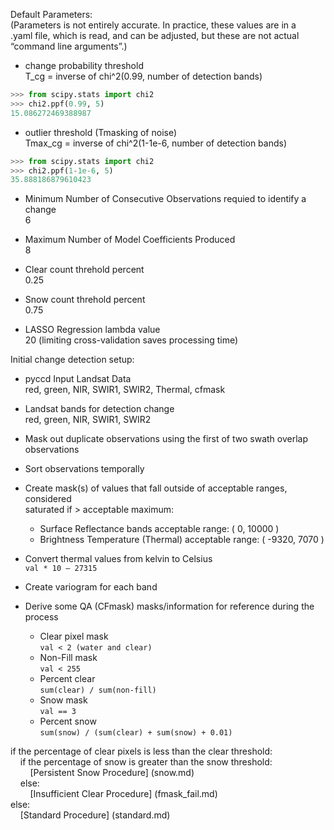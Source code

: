 Default Parameters:  
(Parameters is not entirely accurate.  In practice, these values are in a  
.yaml file, which is read, and can be adjusted, but these are not actual  
“command line arguments”.)  

- change probability threshold  
T_cg = inverse of chi^2(0.99, number of detection bands)  
```python
>>> from scipy.stats import chi2
>>> chi2.ppf(0.99, 5)
15.086272469388987
 ```
 
- outlier threshold (Tmasking of noise)  
Tmax_cg = inverse of chi^2(1-1e-6, number of detection bands)  
```python
>>> from scipy.stats import chi2
>>> chi2.ppf(1-1e-6, 5)
35.888186879610423
 ```

- Minimum Number of Consecutive Observations requied to identify a change  
  6  

- Maximum Number of Model Coefficients Produced  
  8  

- Clear count threhold percent  
  0.25  

- Snow count threhold percent  
  0.75  

- LASSO Regression lambda value  
  20 (limiting cross-validation saves processing time)  

Initial change detection setup:  
 
- pyccd Input Landsat Data  
  red, green, NIR, SWIR1, SWIR2, Thermal, cfmask  

- Landsat bands for detection change  
  red, green, NIR, SWIR1, SWIR2  

- Mask out duplicate observations using the first of two swath overlap  
  observations  

- Sort observations temporally  

- Create mask(s) of values that fall outside of acceptable ranges, considered  
  saturated if > acceptable maximum:  
  - Surface Reflectance bands acceptable range:           (  0, 10000 )  
  - Brightness Temperature (Thermal) acceptable range: ( -9320,  7070 )  

- Convert thermal values from kelvin to Celsius  
    `val * 10 – 27315`  

- Create variogram for each band  

- Derive some QA (CFmask) masks/information for reference during the process  
  - Clear pixel mask  
    `val < 2 (water and clear)`  
  - Non-Fill mask  
    `val < 255`  
  - Percent clear  
    `sum(clear) / sum(non-fill)`  
  - Snow mask  
    `val == 3`  
  - Percent snow  
    `sum(snow) / (sum(clear) + sum(snow) + 0.01)`  

if the percentage of clear pixels is less than the clear threshold:    
&nbsp;&nbsp;&nbsp;&nbsp;if the percentage of snow is greater than the snow threshold:  
&nbsp;&nbsp;&nbsp;&nbsp;&nbsp;&nbsp;&nbsp;&nbsp;[Persistent Snow Procedure] (snow.md)  
&nbsp;&nbsp;&nbsp;&nbsp;else:  
&nbsp;&nbsp;&nbsp;&nbsp;&nbsp;&nbsp;&nbsp;&nbsp;[Insufficient Clear Procedure] (fmask_fail.md)  
else:  
&nbsp;&nbsp;&nbsp;&nbsp;[Standard Procedure] (standard.md)  
